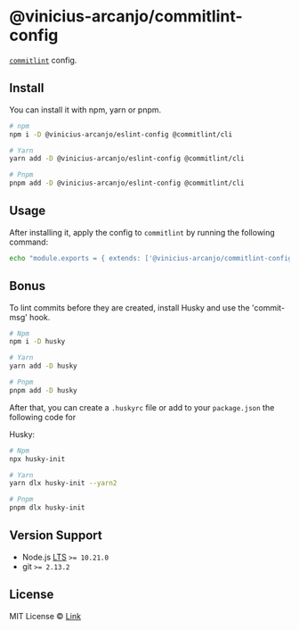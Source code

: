 # @vinicius-arcanjo/commitlint-config



[`commitlint`](https://github.com/conventional-changelog/commitlint) config.

## Install

You can install it with npm, yarn or pnpm.

```sh
# npm
npm i -D @vinicius-arcanjo/eslint-config @commitlint/cli

# Yarn
yarn add -D @vinicius-arcanjo/eslint-config @commitlint/cli

# Pnpm
pnpm add -D @vinicius-arcanjo/eslint-config @commitlint/cli
```

## Usage

After installing it, apply the config to `commitlint` by running the following command:

```sh
echo "module.exports = { extends: ['@vinicius-arcanjo/commitlint-config'] };" > .commitlintrc.js
```

## Bonus

To lint commits before they are created, install Husky and use the 'commit-msg' hook.

```sh
# Npm
npm i -D husky

# Yarn
yarn add -D husky

# Pnpm
pnpm add -D husky
```

After that, you can create a `.huskyrc` file or add to your `package.json` the following code for

Husky:

```sh
# Npm
npx husky-init

# Yarn
yarn dlx husky-init --yarn2

# Pnpm
pnpm dlx husky-init
```


## Version Support

- Node.js [LTS](https://github.com/nodejs/LTS#lts-schedule) `>= 10.21.0`
- git `>= 2.13.2`

## License

MIT License © [Link](https://github.com/vinicius-arcanjo/commitlint-config/blob/main/LICENSE.md)
